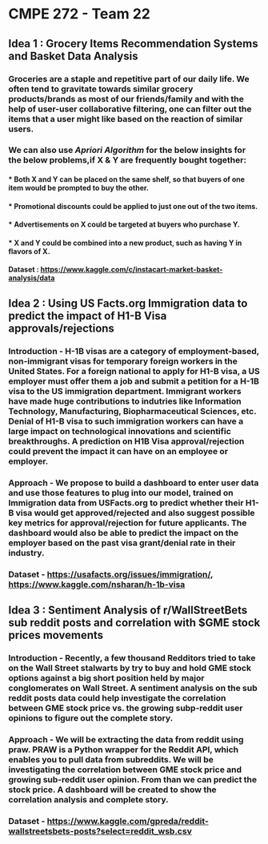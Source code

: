# CMPE 272 - Team 22

## Idea 1 : Grocery Items Recommendation Systems and Basket Data Analysis

### Groceries are a staple and repetitive part of our daily life. We often tend to gravitate towards similar grocery products/brands as most of our friends/family and with the help of  user-user collaborative filtering, one can filter out the items that a user might like based on the reaction of similar users. 
### We can also use *Apriori Algorithm* for the below insights for the below problems,if X & Y are frequently bought together:

#### * Both X and Y can be placed on the same shelf, so that buyers of one item would be prompted to buy the other.

#### * Promotional discounts could be applied to just one out of the two items.

#### * Advertisements on X could be targeted at buyers who purchase Y.

#### * X and Y could be combined into a new product, such as having Y in flavors of X.


#### Dataset : https://www.kaggle.com/c/instacart-market-basket-analysis/data


## Idea 2 : Using US Facts.org Immigration data to predict the impact of H1-B Visa approvals/rejections 

### Introduction -  H-1B visas are a category of employment-based, non-immigrant visas for temporary foreign workers in the United States. For a foreign national to apply for H1-B visa, a US employer must offer them a job and submit a petition for a H-1B visa to the US immigration department. Immigrant workers have made huge contributions to indutries like Information Technology, Manufacturing, Biopharmaceutical Sciences, etc. Denial of H1-B visa to such immigration workers can have a large impact on technological innovations and scientific breakthroughs. A prediction on H1B Visa approval/rejection could prevent the impact it can have on an employee or employer.

### Approach -  We propose to build a dashboard to enter user data and use those features to plug into our model, trained on Immigration data from USFacts.org to predict whether their H1-B visa would get approved/rejected and also suggest possible key metrics for approval/rejection for future applicants. The dashboard would also be able to predict the impact on the employer based on the past visa grant/denial rate in their industry.

### Dataset - https://usafacts.org/issues/immigration/, https://www.kaggle.com/nsharan/h-1b-visa



## Idea 3 : Sentiment Analysis of r/WallStreetBets sub reddit posts and correlation with $GME stock prices movements

### Introduction - Recently, a few thousand Redditors tried to take on the Wall Street stalwarts by try to buy and hold GME stock options against a big short position held by major conglomerates on Wall Street. A sentiment analysis on the sub reddit posts data could help investigate the correlation between GME stock price vs. the growing subp-reddit user opinions to figure out the complete story.
### Approach - We will be extracting the data from reddit using praw. PRAW is a Python wrapper for the Reddit API, which enables you to pull data from subreddits. We will be investigating the correlation between GME stock price and growing sub-reddit user opinion. From than we can predict the stock price. A dashboard will be created to show the correlation analysis and complete story.
### Dataset - https://www.kaggle.com/gpreda/reddit-wallstreetsbets-posts?select=reddit_wsb.csv


